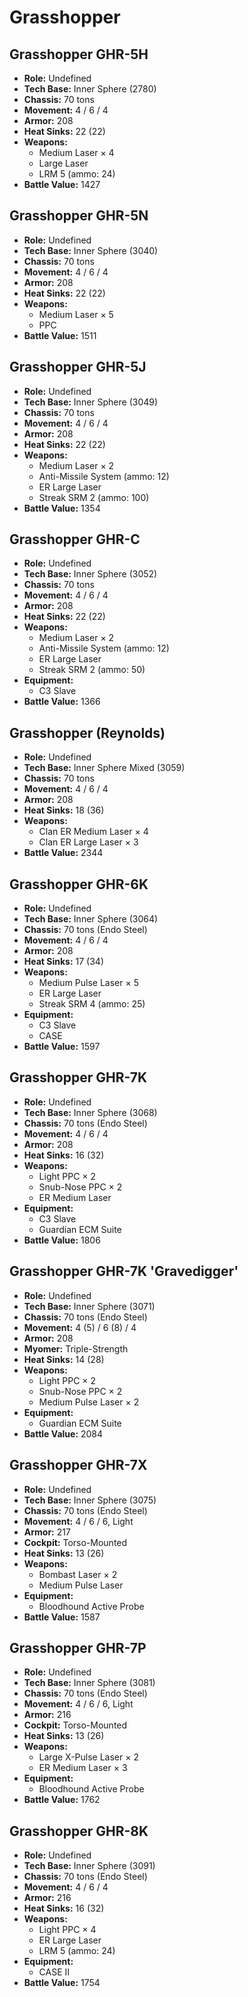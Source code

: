 # Grasshopper
## Grasshopper GHR-5H
- **Role:** Undefined
- **Tech Base:** Inner Sphere (2780)
- **Chassis:** 70 tons
- **Movement:** 4 / 6 / 4
- **Armor:** 208
- **Heat Sinks:** 22 (22)
- **Weapons:**
  - Medium Laser × 4
  - Large Laser
  - LRM 5 (ammo: 24)
- **Battle Value:** 1427

## Grasshopper GHR-5N
- **Role:** Undefined
- **Tech Base:** Inner Sphere (3040)
- **Chassis:** 70 tons
- **Movement:** 4 / 6 / 4
- **Armor:** 208
- **Heat Sinks:** 22 (22)
- **Weapons:**
  - Medium Laser × 5
  - PPC
- **Battle Value:** 1511

## Grasshopper GHR-5J
- **Role:** Undefined
- **Tech Base:** Inner Sphere (3049)
- **Chassis:** 70 tons
- **Movement:** 4 / 6 / 4
- **Armor:** 208
- **Heat Sinks:** 22 (22)
- **Weapons:**
  - Medium Laser × 2
  - Anti-Missile System (ammo: 12)
  - ER Large Laser
  - Streak SRM 2 (ammo: 100)
- **Battle Value:** 1354

## Grasshopper GHR-C
- **Role:** Undefined
- **Tech Base:** Inner Sphere (3052)
- **Chassis:** 70 tons
- **Movement:** 4 / 6 / 4
- **Armor:** 208
- **Heat Sinks:** 22 (22)
- **Weapons:**
  - Medium Laser × 2
  - Anti-Missile System (ammo: 12)
  - ER Large Laser
  - Streak SRM 2 (ammo: 50)
- **Equipment:**
  - C3 Slave
- **Battle Value:** 1366

## Grasshopper (Reynolds)
- **Role:** Undefined
- **Tech Base:** Inner Sphere Mixed (3059)
- **Chassis:** 70 tons
- **Movement:** 4 / 6 / 4
- **Armor:** 208
- **Heat Sinks:** 18 (36)
- **Weapons:**
  - Clan ER Medium Laser × 4
  - Clan ER Large Laser × 3
- **Battle Value:** 2344

## Grasshopper GHR-6K
- **Role:** Undefined
- **Tech Base:** Inner Sphere (3064)
- **Chassis:** 70 tons (Endo Steel)
- **Movement:** 4 / 6 / 4
- **Armor:** 208
- **Heat Sinks:** 17 (34)
- **Weapons:**
  - Medium Pulse Laser × 5
  - ER Large Laser
  - Streak SRM 4 (ammo: 25)
- **Equipment:**
  - C3 Slave
  - CASE
- **Battle Value:** 1597

## Grasshopper GHR-7K
- **Role:** Undefined
- **Tech Base:** Inner Sphere (3068)
- **Chassis:** 70 tons (Endo Steel)
- **Movement:** 4 / 6 / 4
- **Armor:** 208
- **Heat Sinks:** 16 (32)
- **Weapons:**
  - Light PPC × 2
  - Snub-Nose PPC × 2
  - ER Medium Laser
- **Equipment:**
  - C3 Slave
  - Guardian ECM Suite
- **Battle Value:** 1806

## Grasshopper GHR-7K 'Gravedigger'
- **Role:** Undefined
- **Tech Base:** Inner Sphere (3071)
- **Chassis:** 70 tons (Endo Steel)
- **Movement:** 4 (5) / 6 (8) / 4
- **Armor:** 208
- **Myomer:** Triple-Strength
- **Heat Sinks:** 14 (28)
- **Weapons:**
  - Light PPC × 2
  - Snub-Nose PPC × 2
  - Medium Pulse Laser × 2
- **Equipment:**
  - Guardian ECM Suite
- **Battle Value:** 2084

## Grasshopper GHR-7X
- **Role:** Undefined
- **Tech Base:** Inner Sphere (3075)
- **Chassis:** 70 tons (Endo Steel)
- **Movement:** 4 / 6 / 6, Light
- **Armor:** 217
- **Cockpit:** Torso-Mounted
- **Heat Sinks:** 13 (26)
- **Weapons:**
  - Bombast Laser × 2
  - Medium Pulse Laser
- **Equipment:**
  - Bloodhound Active Probe
- **Battle Value:** 1587

## Grasshopper GHR-7P
- **Role:** Undefined
- **Tech Base:** Inner Sphere (3081)
- **Chassis:** 70 tons (Endo Steel)
- **Movement:** 4 / 6 / 6, Light
- **Armor:** 216
- **Cockpit:** Torso-Mounted
- **Heat Sinks:** 13 (26)
- **Weapons:**
  - Large X-Pulse Laser × 2
  - ER Medium Laser × 3
- **Equipment:**
  - Bloodhound Active Probe
- **Battle Value:** 1762

## Grasshopper GHR-8K
- **Role:** Undefined
- **Tech Base:** Inner Sphere (3091)
- **Chassis:** 70 tons (Endo Steel)
- **Movement:** 4 / 6 / 4
- **Armor:** 216
- **Heat Sinks:** 16 (32)
- **Weapons:**
  - Light PPC × 4
  - ER Large Laser
  - LRM 5 (ammo: 24)
- **Equipment:**
  - CASE II
- **Battle Value:** 1754


